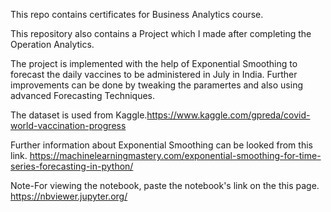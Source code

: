 This repo contains certificates for Business Analytics course.

This repository also contains a Project which I made after completing the Operation Analytics.

The project is implemented with the help of Exponential Smoothing to forecast the daily vaccines to be administered in July in India.
Further improvements can be done by tweaking the paramertes and also using advanced Forecasting Techniques.

The dataset is used from Kaggle.https://www.kaggle.com/gpreda/covid-world-vaccination-progress 

Further information about Exponential Smoothing can be looked from this link. https://machinelearningmastery.com/exponential-smoothing-for-time-series-forecasting-in-python/

Note-For viewing the notebook, paste the notebook's link on the this page. https://nbviewer.jupyter.org/
